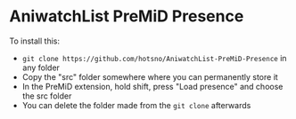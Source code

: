 # AniwatchList PreMiD Presence
To install this:
- `git clone https://github.com/hotsno/AniwatchList-PreMiD-Presence` in any folder
- Copy the "src" folder somewhere where you can permanently store it
- In the PreMiD extension, hold shift, press "Load presence" and choose the src folder
- You can delete the folder made from the `git clone` afterwards
